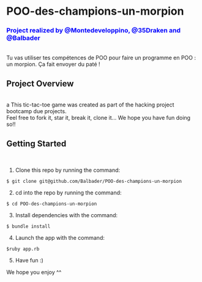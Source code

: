 # POO-des-champions-un-morpion
<h3><span style="color:blue">Project realized by @Montedeveloppino, @35Draken and @Balbader</span></h3><br>
Tu vas utiliser tes compétences de POO pour faire un programme en POO : un morpion. Ça fait envoyer du paté !

<h2>Project Overview</h2><br>
a
This tic-tac-toe game was created as part of the hacking project bootcamp due projects.<br>
Feel free to fork it, star it, break it, clone it... We hope you have fun doing so!!<br>

<h2>Getting Started</h2><br>

1. Clone this repo by running the command: <br> 

```$ git clone git@github.com/Balbader/POO-des-champions-un-morpion```<br>

2. cd into the repo by running the command:<br>

```$ cd POO-des-champions-un-morpion```<br>

3. Install dependencies with the command:<br>

```$ bundle install```<br>

4. Launch the app with the command:<br> 

```$ruby app.rb```<br>

5. Have fun :)<br>

We hope you enjoy ^^<br>
